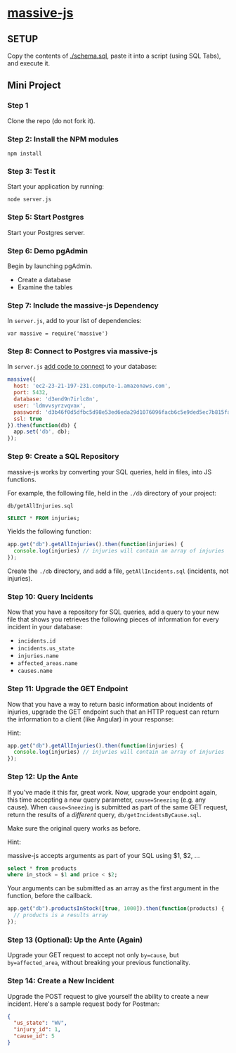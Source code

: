 # [massive-js](https://massive-js.readthedocs.io/en/latest/)

## SETUP

Copy the contents of [./schema.sql](https://github.com/kendagriff/massive-demo/blob/master/schema.sql), paste it into a script (using SQL Tabs), and execute it.

## Mini Project

### Step 1

Clone the repo (do not fork it).

### Step 2: Install the NPM modules

```
npm install
```

### Step 3: Test it

Start your application by running:

```
node server.js
``` 

### Step 5: Start Postgres

Start your Postgres server.

### Step 6: Demo pgAdmin

Begin by launching pgAdmin.

* Create a database
* Examine the tables

### Step 7: Include the massive-js Dependency
 
In `server.js`, add to your list of dependencies:

```
var massive = require('massive')
```

### Step 8: Connect to Postgres via massive-js

In `server.js` [add code to connect](https://github.com/robconery/massive-js#express-example) to your database:

```javascript
massive({
  host: 'ec2-23-21-197-231.compute-1.amazonaws.com',
  port: 5432,
  database: 'd3end9n7irlc8n',
  user: 'ldmvvsyrzvqvax',
  password: 'd3b46f0d5dfbc5d98e53ed6eda29d1076096facb6c5e9ded5ec7b815faed7b64',
  ssl: true
}).then(function(db) {
  app.set('db', db);
});
```

### Step 9: Create a SQL Repository

massive-js works by converting your SQL queries, held in files, into JS functions.

For example, the following file, held in the `./db` directory of your project:

`db/getAllInjuries.sql`
```sql
SELECT * FROM injuries;
```

Yields the following function:

```js
app.get("db").getAllInjuries().then(function(injuries) {
  console.log(injuries) // injuries will contain an array of injuries
});
```

Create the `./db` directory, and add a file, `getAllIncidents.sql` (incidents, not injuries).

### Step 10: Query Incidents

Now that you have a repository for SQL queries, add a query to your new file that shows you retrieves the following pieces of information for every incident in your database:

* `incidents.id`
* `incidents.us_state`
* `injuries.name`
* `affected_areas.name`
* `causes.name`

### Step 11: Upgrade the GET Endpoint

Now that you have a way to return basic information about incidents of injuries, upgrade the GET endpoint such that an HTTP request can return the information to a client (like Angular) in your response:

Hint:

```js
app.get("db").getAllInjuries().then(function(injuries) {
  console.log(injuries) // injuries will contain an array of injuries
});
```

### Step 12: Up the Ante

If you've made it this far, great work. Now, upgrade your endpoint again, this time accepting a new query parameter, `cause=Sneezing` (e.g. any cause). When `cause=Sneezing` is submitted as part of the same GET request, return the results of a _different_ query, `db/getIncidentsByCause.sql`.

Make sure the original query works as before.

Hint:

massive-js accepts arguments as part of your SQL using $1, $2, ...

```sql
select * from products
where in_stock = $1 and price < $2;
```

Your arguments can be submitted as an array as the first argument in the function, before the callback.

```js
app.get("db").productsInStock([true, 1000]).then(function(products) {
  // products is a results array
});
```

### Step 13 (Optional): Up the Ante (Again)

Upgrade your GET request to accept not only `by=cause`, but `by=affected_area`, without breaking your previous functionality.

### Step 14: Create a New Incident

Upgrade the POST request to give yourself the ability to create a new incident. Here's a sample request body for Postman:

```json
{
  "us_state": "WV",
  "injury_id": 1,
  "cause_id": 5
}
```
